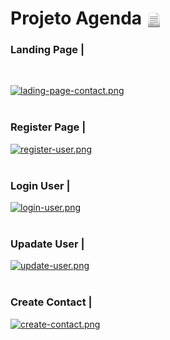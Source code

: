 <h1> Projeto Agenda <img src="to_readme\docs.png" width="25" height="25" align=center></img></h1>

### Landing Page |
<br>

[![lading-page-contact.png](https://i.postimg.cc/nhs4PqdS/lading-page-contact.png)](https://postimg.cc/JsLHyHCj)
<br><br>

### Register Page |
[![register-user.png](https://i.postimg.cc/Kzc4d2Gc/register-user.png)](https://postimg.cc/wtP6mnRn)
<br><br>

### Login User |
[![login-user.png](https://i.postimg.cc/MGqGQSj0/login-user.png)](https://postimg.cc/sMHzkbm1)
<br><br>
 
### Upadate User |
[![update-user.png](https://i.postimg.cc/Nf2LhbcX/update-user.png)](https://postimg.cc/rKcqx1zy)
<br><br>

### Create Contact |
[![create-contact.png](https://i.postimg.cc/brBGxBjy/create-contact.png)](https://postimg.cc/Pv1rhKx9)



